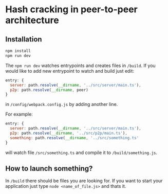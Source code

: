 # Hash cracking in peer-to-peer architecture
## Installation
```bash
npm install
npm run dev
```
The `npm run dev` watches entrypoints and creates files in `/build`.
If you would like to add new entrypoint to watch and build just edit:
```js
entry: {
  server: path.resolve(__dirname, '../src/server/main.ts'),
  p2p: path.resolve(__dirname, peer)
}
```
in `/config/webpack.config.js` by adding another line. 

For example:
```js
entry: {
  server: path.resolve(__dirname, '../src/server/main.ts'),
  p2p: path.resolve(__dirname, '../src/p2p/main.ts'),
  something: path.resolve(__dirname, '../src/something.ts'
}
```
will watch file `/src/something.ts` and compile it to `/build/something.js`.
## How to launch something?
In `/build` there should be files you are looking for.
If you want to start your application just type `node <name_of_file.js>` and thats it.

